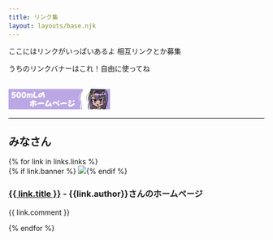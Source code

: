 ```yaml
---
title: リンク集
layout: layouts/base.njk
---
```


ここにはリンクがいっぱいあるよ 相互リンクとか募集

うちのリンクバナーはこれ！自由に使ってね

<br>

<img class="align-center" src="/img/banner.gif">

<br>

---

<h2 class="align-center">みなさん</h2>
{% for link in links.links %}
    <div class="link-container">{% if link.banner %}
        <a href={{ link.url }} target="_blank" rel="noopener noreferrer" class="grid-item"><img src={{ link.banner }}></a>{% endif %}
    <h3 class="grid-item {% if not link.banner %} bannerless {% endif %}"><a href={{ link.url }} target="_blank" rel="noopener noreferrer">{{ link.title }}</a> - {{link.author}}さんのホームページ</h3><p class="comment grid-item">{{ link.comment }}</p>
    </div>
{% endfor %}